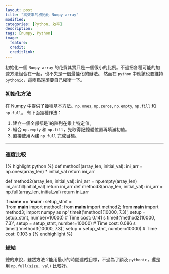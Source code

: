 ```yaml
---
layout: post
title: "高效率的初始化 Numpy array"
modified:
categories: [Python, 效率]
description:
tags: [numpy, Python]
image:
  feature:
  credit:
  creditlink:
---
```


初始化一個 `Numpy array` 的花費其實只是一個很小的比例。不過把各種可能的加速方法組合在一起，也不失是一個最佳化的辦法。
然而在 `python` 中應該也要維持 `pythonic`，這兩點還須要自己權衡一下。

### 初始化方法
在 Numpy 中提供了幾種基本方法。`np.ones`, `np.zeros`, `np.empty`, `np.fill` 和 `np.full`。
有下面幾種作法：
1. 建立一個全部都是1的陣列在乘上特定值。
2. 組合 `np.empty` 和 `np.fill`，先取得記憶體位置再填滿初值。
3. 直接使用內建 `np.full` 完成目標。

***

### 速度比較
{% highlight python %}
def method1(array_len, initial_val):
    ini_arr = np.ones(array_len) * initial_val
    return ini_arr

def method2(array_len, initial_val):
    ini_arr = np.empty(array_len)
    ini_arr.fill(initial_val)
    return ini_arr
def method3(array_len, initial_val):
    ini_arr = np.full(array_len, initial_val)
    return ini_arr

if __name__ == '__main__':
    setup_stmt = \
      'from __main__ import method1;
       from __main__ import method2;
       from __main__ import method3;
       import numpy as np'
    timeit('method1(10000, 7.3)', setup = setup_stmt, number=10000)
    # Time cost: 0.141 s
    timeit('method2(10000, 7.3)', setup = setup_stmt, number=10000)
    # Time cost: 0.086 s
    timeit('method3(10000, 7.3)', setup = setup_stmt, number=10000)
    # Time cost: 0.103 s
{% endhighlight %}

### 總結

總的來說，雖然方法 2能用最小的時間達成目標，不過為了顧及 `pythonic`，還是
用 `np.full(size, val)` 比較好。
